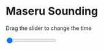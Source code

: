 <h1>Maseru Sounding</h1>
<p>Drag the slider to change the time</p>

<div class="slidecontainer">
<input oninput='setImage(this)' class="slider" type="range" min="0" max="5" value="0" step="1" />
<img id='img'/>
</div>

<script>
var img = document.getElementById('img');
var img_array = ['/assets/images/skwt/skd_maseru_wrfout_d01_2020-08-05_12:00:00.png',
'/assets/images/skwt/skd_maseru_wrfout_d01_2020-08-05_18:00:00.png',
'/assets/images/skwt/skd_maseru_wrfout_d01_2020-08-06_00:00:00.png',
'/assets/images/skwt/skd_maseru_wrfout_d01_2020-08-06_06:00:00.png',
'/assets/images/skwt/skd_maseru_wrfout_d01_2020-08-06_12:00:00.png',];
function setImage(obj)
{
        var value = obj.value;
        img.src = img_array[value];

}
</script>
